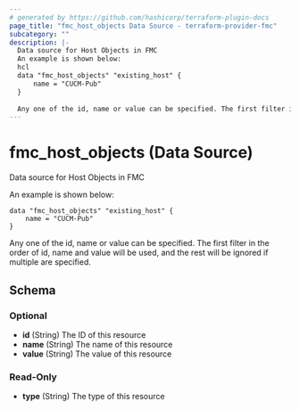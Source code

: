 ```yaml
---
# generated by https://github.com/hashicorp/terraform-plugin-docs
page_title: "fmc_host_objects Data Source - terraform-provider-fmc"
subcategory: ""
description: |-
  Data source for Host Objects in FMC
  An example is shown below:
  hcl
  data "fmc_host_objects" "existing_host" {
      name = "CUCM-Pub"
  }
  
  Any one of the id, name or value can be specified. The first filter in the order of id, name and value will be used, and the rest will be ignored if multiple are specified.
---
```


# fmc_host_objects (Data Source)

Data source for Host Objects in FMC

An example is shown below: 
```hcl
data "fmc_host_objects" "existing_host" {
	name = "CUCM-Pub"
}
```
Any one of the id, name or value can be specified. The first filter in the order of id, name and value will be used, and the rest will be ignored if multiple are specified.



<!-- schema generated by tfplugindocs -->
## Schema

### Optional

- **id** (String) The ID of this resource
- **name** (String) The name of this resource
- **value** (String) The value of this resource

### Read-Only

- **type** (String) The type of this resource


